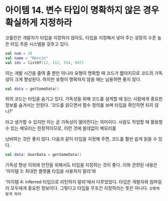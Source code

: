# 아이템 14. 변수 타입이 명확하지 않은 경우 확실하게 지정하라

코틀린은 개발자가 타입을 지정하지 않아도, 타입을 지정해서 넣어 주는 굉장히 수준 높은 타입 추론 시스템을 갖추고 있다.

```kotlin
val num = 10
val name = "Marcin"
val ids = listOf(12, 112, 554, 997)
```

이는 개발 시간을 줄여 줄 뿐만 아니라 유형이 명확할 때 코드가 짧아지므로 코드의 가독성이 크게 향상된다. 하지만 유형이 명확하지 않을 때는 남용하면 좋지 않다.

```kotlin
val data = getSomeData()
```

위의 코드는 타입을 숨기고 있다. 가독성을 위해 코드를 설계할 때 읽는 사람에게 중요한 정보를 숨겨서는 안된다. '코드를 읽으면서 함수 정의를 보며 타입을 확인하면 되지 않나?'

라고 생가할 수 있지만 이는 곧 가독성이 떨어진다는 의미이다. 사람도 작업할 때 활용할 수 있는 메모리는 한정적이므로, 이런 것에 쓸데없이 메모리를

낭비하는 것은 좋지 않다. 다음과 같이 타입을 지정해 주면, 코드를 훨씬 쉽게 읽을 수 있다.

```kotlin
val data: UserData = getSomeData()
```

가독성 향상 이외에 안전을 위해서도 타입을 지정하는 것이 좋다. 이와 관련된 내용은 '아이템 3: 최대한 플랫폼 타입을 사용하지 말라'와

'아이템 4: inferred 타입으로 리턴하지 말라'에서 다루었었다. 타입은 개발자와 컴파일러 모두에게 중요한 정보이다. 그렇다고 타입을 무조건 지정하라는 뜻은 아니다. `상황에 맞게 하자`
